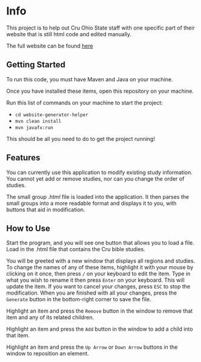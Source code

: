 # Info
This project is to help out Cru Ohio State staff with one specific part of
their website that is still html code and edited manually.

The full website can be found [here](https://www.cruohiostate.com/)

## Getting Started
To run this code, you must have Maven and Java on your machine.

Once you have installed these items, open this repository on your machine.

Run this list of commands on your machine to start the project:
* `cd website-generator-helper`
* `mvn clean install`
* `mvn javafx:run`

This should be all you need to do to get the project running!

## Features
You can currently use this application to modify existing study information.
You cannot yet add or remove studies, nor can you change the order of studies.

The small group *.html* file is loaded into the application. It then parses the
small groups into a more readable format and displays it to you, with buttons
that aid in modification.

## How to Use
Start the program, and you will see one button that allows you to load a file.
Load in the .html file that contains the Cru bible studies.

You will be greeted with a new window that displays all regions and studies. To
change the names of any of these items, highlight it with your mouse by
clicking on it once, then press `/` on your keyboard to edit the item. Type in
what you wish to rename it then press `Enter` on your keyboard. This will
update the item. If you want to cancel your changes, press `ESC` to stop the
modification. When you are finished with all your changes, press the
`Generate` button in the bottom-right corner to save the file.

Highlight an item and press the `Remove` button in the window to remove that
item and any of its related children.

Highlight an item and press the `Add` button in the window to add a child
into that item.

Highlight an item and press the `Up Arrow` or `Down Arrow` buttons in the
window to reposition an element.